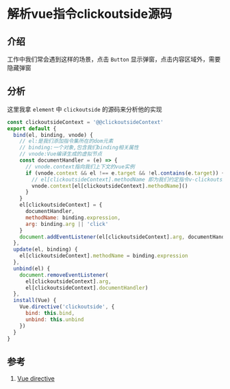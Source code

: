 # 解析vue指令clickoutside源码

## 介绍
工作中我们常会遇到这样的场景，点击 `Button` 显示弹窗，点击内容区域外，需要隐藏弹窗

## 分析
这里我拿 `element` 中 `clickoutside` 的源码来分析他的实现

```js
const clickoutsideContext = '@@clickoutsideContext'
export default {
  bind(el, binding, vnode) {
    // el:是我们添加指令集所在的dom元素
    // binding:一个对象,包含我们binding相关属性
    // vnode:Vue编译生成的虚拟节点
    const documentHandler = (e) => {
      // vnode.context指向我们上下文的vue实例
      if (vnode.context && el !== e.target && !el.contains(e.target)) {
        // el[clickoutsideContext].methodName 即为我们约定指令v-clickoutside后指定的方法名
        vnode.context[el[clickoutsideContext].methodName]()
      }
    }
    el[clickoutsideContext] = {
      documentHandler,
      methodName: binding.expression,
      arg: binding.arg || 'click'
    }
    document.addEventListener(el[clickoutsideContext].arg, documentHandler, false)
  },
  update(el, binding) {
    el[clickoutsideContext].methodName = binding.expression
  },
  unbind(el) {
    document.removeEventListener(
      el[clickoutsideContext].arg,
      el[clickoutsideContext].documentHandler)
  },
  install(Vue) {
    Vue.directive('clickoutside', {
      bind: this.bind,
      unbind: this.unbind
    })
  }
}
```



## 参考
1. [Vue directive](https://cn.vuejs.org/v2/guide/custom-directive.html)

